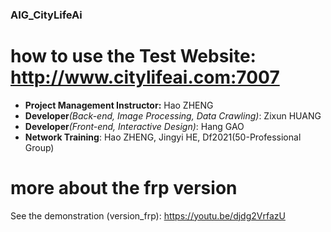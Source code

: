 ### AIG_CityLifeAi

# how to use the Test Website: http://www.citylifeai.com:7007
* **Project Management Instructor:** Hao ZHENG
* **Developer**_(Back-end, Image Processing, Data Crawling)_: Zixun HUANG
* **Developer**_(Front-end, Interactive Design)_: Hang GAO
* **Network Training**: Hao ZHENG, Jingyi HE, Df2021(50-Professional Group)


# more about the frp version

See the demonstration (version_frp): https://youtu.be/djdg2VrfazU
